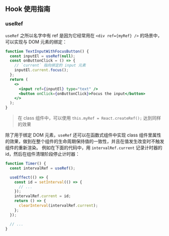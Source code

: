 ## Hook 使用指南

### useRef

`useRef` 之所以名字中有 ref 是因为它经常用在 `<div ref={myRef} />` 的场景中，可以实现与 DOM 元素的绑定：

``` jsx
function TextInputWithFocusButton() {
  const inputEl = useRef(null);
  const onButtonClick = () => {
    // `current` 指向绑定的 input 元素
    inputEl.current.focus();
  };
  return (
    <>
      <input ref={inputEl} type="text" />
      <button onClick={onButtonClick}>Focus the input</button>
    </>
  );
}
```

> 在 class 组件中，可以使用 `this.myRef = React.createRef();` 达到同样的效果

除了用于绑定 DOM 元素，`useRef` 还可以在函数式组件中实现 class 组件里属性的效果，做到在整个组件的生命周期保持值的一致性，并且在值发生改变时不触发组件的重新渲染。 例如在下面的代码中，用 `intervalRef.current` 记录计时器的 id，然后在组件清理阶段停止计时器：

``` js
function Timer() {
  const intervalRef = useRef();

  useEffect(() => {
    const id = setInterval(() => {
      // ...
    });
    intervalRef.current = id;
    return () => {
      clearInterval(intervalRef.current);
    };
  });

  // ...
}
```
